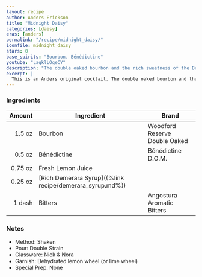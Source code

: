 ```yaml
---
layout: recipe
author: Anders Erickson
title: "Midnight Daisy"
categories: [daisy]
eras: [anders]
permalink: "/recipe/midnight_daisy/"
iconfile: midnight_daisy
stars: 0
base_spirits: "Bourbon, Bénédictine"
youtube: "LaqklLOgeCY"
description: "The double oaked bourbon and the rich sweetness of the Bénédictine add a light take on fall flavors."
excerpt: |
  This is an Anders original cocktail. The double oaked bourbon and the rich sweetness of the Bénédictine add a light take on fall flavors.
---
```


### Ingredients

|  Amount | Ingredient                                               | Brand                         |
| ------: | -------------------------------------------------------- | ----------------------------- |
|  1.5 oz | Bourbon                                                  | Woodford Reserve Double Oaked |
|  0.5 oz | Bénédictine                                              | Bénédictine D.O.M.            |
| 0.75 oz | Fresh Lemon Juice                                        |
| 0.25 oz | [Rich Demerara Syrup]({%link recipe/demerara_syrup.md%}) |
|  1 dash | Bitters                                                  | Angostura Aromatic Bitters    |

### Notes

- Method: Shaken
- Pour: Double Strain
- Glassware: Nick & Nora
- Garnish: Dehydrated lemon wheel (or lime wheel)
- Special Prep: None
